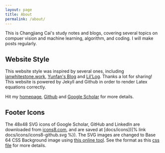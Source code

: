 ```yaml
---
layout: page
title: About
permalink: /about/
---
```


This is Changjiang Cai's study notes and blogs, covering several topics on compuer vision and machine learning, algorithm, and coding. I will make posts regularly.


## Website Style

This website style was inspired by several ones, including [ianwhitestone.work](https://github.com/ian-whitestone/ian-whitestone.github.io/tree/master), [Yunfan's Blog](https://github.com/yunfanjiang/blog/tree/main) and [Lil'Log](https://github.com/lilianweng/lilianweng.github.io). Thanks a lot for sharing! This website is powered by Jekyll and Github in order to render Latex equations correctly. 


Hit my [homepage](https://www.changjiangcai.com), [Github](https://github.com/ccj5351) and [Google Scholar](https://scholar.google.com/citations?user=3z8yQkQAAAAJ&hl) for more details.



## Footer Icons
The 48x48 SVG icons of Google Scholar, GitHub and LinkedIn are downloaded from [icons8.com](https://icons8.com/icons/), and are saved at [docs/icons]({% link docs/icons/icons8-github.svg %}). The SVG images are changed to Base 64 CSS Background image using [this online tool](https://base64.guru/converter/encode/image/svg0). See the format as this [css file](https://github.com/ccj5351/mystudynotes/blob/master/_sass/_svg-icons.scss) for more details.